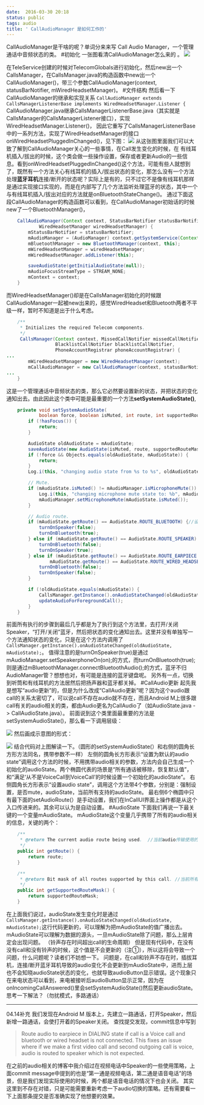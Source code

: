 ```yaml
---
date:  2016-03-30 20:18
status: public
tags: audio
title: ' CallAudioManager 是如何工作的'
---
```


CallAudioManager是干啥的呢？单词分来来写 Call Audio Manager，一个管理通话中音频状态的类。
#初始化
一张图看清CallAudioManager怎么来的 。
![](https://codesimple-blog-images.oss-cn-hangzhou.aliyuncs.com/Telephony/_image/CallAudioManager.jpg)

在TeleService创建的时候对TelecomGlobals进行初始化，然后new出一个CallsManager，在CallsManager.java的构造函数中new出一个CallAudioManager()，带三个参数CallAudioManager(context, statusBarNotifier, mWiredHeadsetManager)。
#文件结构
然后看一下CallAudioManager的继承和实现关系
`CallAudioManager extends CallsManagerListenerBase
        implements WiredHeadsetManager.Listener {`
CallAudioManager.java继承CallsManagerListenerBase.java（其实就是CallsManager的CallsManagerListener接口），实现WiredHeadsetManager.Listener()，
因此它重写了CallsManagerListenerBase中的一系列方法，实现了WiredHeadsetManager的接口onWiredHeadsetPluggedInChanged()，见下图：
![](https://codesimple-blog-images.oss-cn-hangzhou.aliyuncs.com/Telephony/_image/CallAudioManager_extends_implements.png)
从这张图里面我们可以大致了解到CallAudioManager关心的一些事情，在Call发生变化的时候，在
有线耳机插入/拔出的时候，这个类会做一些操作设置，保存或者更新Audio的一些信息。看到onWiredHeadsetPluggedInChanged()这个方法，可能有些人就想到 了，既然有一个方法关心有线耳机的插入/拔出状态的变化，那怎么没有一个方法处理**蓝牙耳机**连接/断开的状态呢？实际上是有的，只不过它不是像有线耳机那样是通过实现接口实现的，而是在内部写了几个方法监听处理蓝牙的状态，其中一个与有线耳机插入/拔出对应的方法就是onBluetoothStateChange()。
通过下面这段CallAudioManager的构造函数可以看到，在CallAudioManager初始话的时候new了一个BluetoothManager()，
```java
    CallAudioManager(Context context, StatusBarNotifier statusBarNotifier,
            WiredHeadsetManager wiredHeadsetManager) {
        mStatusBarNotifier = statusBarNotifier;
        mAudioManager = (AudioManager) context.getSystemService(Context.AUDIO_SERVICE);
        mBluetoothManager = new BluetoothManager(context, this);
        mWiredHeadsetManager = wiredHeadsetManager;
        mWiredHeadsetManager.addListener(this);

        saveAudioState(getInitialAudioState(null));
        mAudioFocusStreamType = STREAM_NONE;
        mContext = context;
    }
```
而WiredHeadsetManager()却是在CallsManager初始化的时候跟CallAudioManager一起被new出来的，感觉WiredHeadset和Bluetooth两者不平级一样，暂时不知道是出于什么考虑。
```java
    /**
     * Initializes the required Telecom components.
     */
     CallsManager(Context context, MissedCallNotifier missedCallNotifier,
                  BlacklistCallNotifier blacklistCallNotifier,
                  PhoneAccountRegistrar phoneAccountRegistrar) {
...
        mWiredHeadsetManager = new WiredHeadsetManager(context);
        mCallAudioManager = new CallAudioManager(context, statusBarNotifier, mWiredHeadsetManager);
...
    }
```
这是一个管理通话中音频状态的类，那么它必然要设置新的状态，并把状态的变化通知出去。由此因此这个类中可能是最重要的一个方法**setSystemAudioState()**,
```java
    private void setSystemAudioState(
            boolean force, boolean isMuted, int route, int supportedRouteMask) {
        if (!hasFocus()) {
            return;
        }

        AudioState oldAudioState = mAudioState;
        saveAudioState(new AudioState(isMuted, route, supportedRouteMask));
        if (!force && Objects.equals(oldAudioState, mAudioState)) {
            return;
        }
        Log.i(this, "changing audio state from %s to %s", oldAudioState, mAudioState);

        // Mute.
        if (mAudioState.isMuted() != mAudioManager.isMicrophoneMute()) {
            Log.i(this, "changing microphone mute state to: %b", mAudioState.isMuted());
            mAudioManager.setMicrophoneMute(mAudioState.isMuted());
        }

        // Audio route.
        if (mAudioState.getRoute() == AudioState.ROUTE_BLUETOOTH) {//设为蓝牙
            turnOnSpeaker(false);
            turnOnBluetooth(true);
        } else if (mAudioState.getRoute() == AudioState.ROUTE_SPEAKER) {//扬声器
            turnOnBluetooth(false);
            turnOnSpeaker(true);
        } else if (mAudioState.getRoute() == AudioState.ROUTE_EARPIECE ||
                mAudioState.getRoute() == AudioState.ROUTE_WIRED_HEADSET) {//听筒或者有线耳机
            turnOnBluetooth(false);
            turnOnSpeaker(false);
        }

        if (!oldAudioState.equals(mAudioState)) {
            CallsManager.getInstance().onAudioStateChanged(oldAudioState, mAudioState);
            updateAudioForForegroundCall();
        }
    }
```
前面所有执行的步骤到最后几乎都是为了执行到这个方法里，去打开/关闭Speaker，“打开/关闭”蓝牙，然后把状态的变化通知出去。这里并没有单独写一个方法通知状态的变化，只是在这个方法内调用了`CallsManager.getInstance().onAudioStateChanged(oldAudioState, mAudioState);`。
值得注意的是turnOnSpeaker(true)是通过mAudioManager.setSpeakerphoneOn(on);的方式，而turnOnBluetooth(true);则是通过mBluetoothManager.connectBluetoothAudio();的方式，蓝牙不归AudioManager管？想想也对，有可能是连接的蓝牙键盘呢。
另外有一点，切换到听筒和有线耳机的方法居然后把扬声器和蓝牙都关掉。
#CallAudio更新
起先我是想写“audio更新”的，但是为什么改成“CallAudio更新”呢？因为这个audio跟call的关系太密切了，可以说call不存在audio就不存在，而且Android M上很多跟call有关的audio相关的类，都由Audio更名为CallAudio了（如AudioState.java -> CallAudioState.java）。
前面说到这个类里面最重要的方法是setSystemAudioState()，那么看一下调用层级：

![](https://codesimple-blog-images.oss-cn-hangzhou.aliyuncs.com/Telephony/_image/CallAudioManager_callstack.jpg)
然后画成示意图的形式：

![](https://codesimple-blog-images.oss-cn-hangzhou.aliyuncs.com/Telephony/_image/CallAudioManager_setSystemAudioState.png)
结合代码对上图解读一下。（圆形的setSystemAudioState(）和右侧的圆角长方形方法同名，携带参数不一样）
左侧的圆角长方形表示“设置为默认的audio state”调用这个方法的时候，不用携带audio相关的参数，方法内会自己生成一个初始化的audioState。两个椭圆代表的场景是“所有通话被移除，恢复默认值”，和“满足‘从不是VoiceCall到VoiceCall’的时候设置一个初始化的audioState”。
右侧圆角长方形表示“设置audio state”，调用这个方法带4个参数，分别是：强制设置，是否mute，audioState，当前所有支持的audioState。
最右侧6个椭圆中只有最下面的setAudioRoute(）是手动设置，我们在InCallUI界面上操作都是从这个入口传进来的。其余可以认为是自动设置。
#AudioState
下面我们再说一下最关键的一个变量mAudioState。
mAudioState这个变量几乎携带了所有的audio相关的信息，关键的两个：
```java
    /**
     * @return The current audio route being used.  //当前audio传输使用的方式
     */
    public int getRoute() {
        return route;
    }

    /**
     * @return Bit mask of all routes supported by this call. //当前所有支持的传输方式
     */
    public int getSupportedRouteMask() {
        return supportedRouteMask;
    }
```
在上面我们说过，audioState发生变化时是通过`CallsManager.getInstance().onAudioStateChanged(oldAudioState, mAudioState);`这行代码更新的，可以理解为把mAudioState的值广播出去。mAudioState可以理解为数据的源头，一旦mAudioState除了问题，那么上层肯定会出现问题。
（铃声存在时间超出call的生命周期）
但是现有代码中，在没有没有call和没有铃声的时候，这个值是不会更新的（注①），所以这将会导致一个问题，什么问题呢？读者们不妨想一下。
问题是，在call和铃声不存在时，插拔耳机，连接/断开蓝牙耳机导致的audio变化不会更新到mAudioState中，进而上层也不会知晓audioState状态的变化，也就导致audioButton显示错误。这个现象只在来电状态可以看到，来电被接听后audioButton显示正常，因为在onIncomingCallAnswered()里会setSystemAudioState()然后更新audioState。
思考一下解法？（勿扰模式，多路通话）

---
04.14补充 
我们发现在Android M 版本上，先建立一路通话，打开Speaker，然后新增一路通话，会使打开着的Speaker关闭。 
查找提交发现，commit信息中写到

>Route audio to earpiece in DIALING state if call is a Voice call and 
bluetooth or wired headset is not connected. This fixes an issue where 
if we make a first video call and second outgoing call is voice, audio 
is routed to speaker which is not expected.

在之前的audio相关的博客中我介绍过在视频电话中Speaker的一些使用策略，上面commit message中提到的也是“第一通是视频电话，第二通是语音电话”的场景，但是我们发现实际使用的时候，两个都是语音电话的情况下也会关闭。 
其实这里到不存在对错，只是可能需要重新考虑一下audio切换的策略。还有需要看一下上面那条提交是否准确实现了他想要的效果。